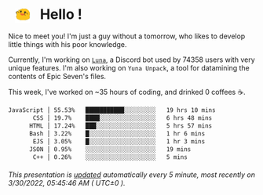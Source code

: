 <h1>   <img src="./spoink.gif" style="vertical-align:middle;" width="30px">   Hello ! </h1>

Nice to meet you! I'm just a guy without a tomorrow, who likes to develop little things with his poor knowledge.

Currently, I'm working on <a href='https://github.com/Asgarrrr/Luna'>`Luna`</a>, a Discord bot used by 74358 users with very unique features. I'm also working on `Yuna Unpack`, a tool for datamining the contents of Epic Seven's files.

This week, I've worked on ~35 hours of coding, and drinked 0 coffees ☕.

```
JavaScript │ 55.53%   ███████████░░░░░░░░░   19 hrs 10 mins
       CSS │ 19.7%    ████░░░░░░░░░░░░░░░░   6 hrs 48 mins
      HTML │ 17.24%   ███░░░░░░░░░░░░░░░░░   5 hrs 57 mins
      Bash │ 3.22%    █░░░░░░░░░░░░░░░░░░░   1 hr 6 mins
       EJS │ 3.05%    █░░░░░░░░░░░░░░░░░░░   1 hr 3 mins
      JSON │ 0.95%    ░░░░░░░░░░░░░░░░░░░░   19 mins
       C++ │ 0.26%    ░░░░░░░░░░░░░░░░░░░░   5 mins
```

###### This presentation is [updated](https://github.com/Asgarrrr) automatically every 5 minute, most recently on 3/30/2022, 05:45:46 AM ( UTC±0 ).